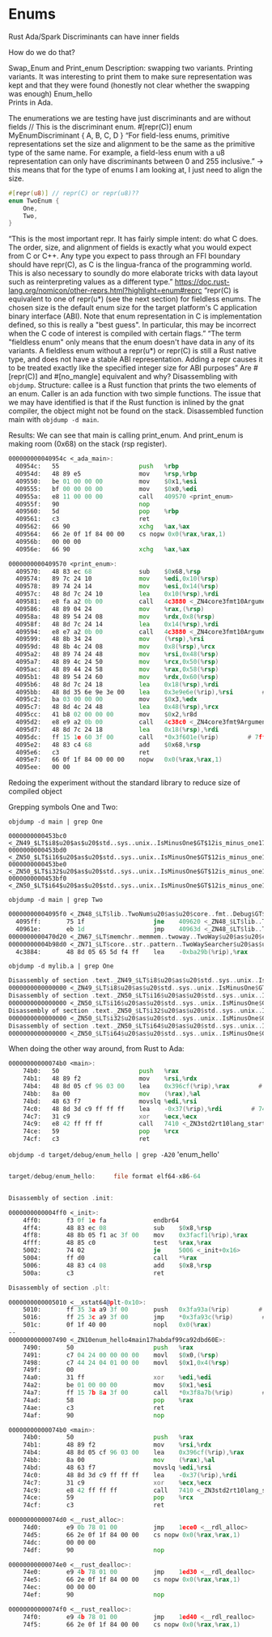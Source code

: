 # Enums

Rust
Ada/Spark
Discriminants can have inner fields


How do we do that?


Swap_Enum and Print_enum
	Description: swapping two variants. Printing variants. It was interesting to print them to make sure representation was kept and that they were found (honestly not clear whether the swapping was enough)
Enum_hello	
	Prints in Ada.

The enumerations we are testing have just discriminants and are without fields
// This is the discriminant enum.
#[repr(C)]
enum MyEnumDiscriminant { A, B, C, D }
“For field-less enums, primitive representations set the size and alignment to be the same as the primitive type of the same name. For example, a field-less enum with a u8 representation can only have discriminants between 0 and 255 inclusive.” → this means that for the type of enums I am looking at, I just need to align the size.

```rust
#[repr(u8)] // repr(C) or repr(u8)??
enum TwoEnum {
    One,
    Two,
}
```

“This is the most important repr. It has fairly simple intent: do what C does. The order, size, and alignment of fields is exactly what you would expect from C or C++. Any type you expect to pass through an FFI boundary should have repr(C), as C is the lingua-franca of the programming world. This is also necessary to soundly do more elaborate tricks with data layout such as reinterpreting values as a different type.”
https://doc.rust-lang.org/nomicon/other-reprs.html?highlight=enum#reprc
“repr(C) is equivalent to one of repr(u*) (see the next section) for fieldless enums. The chosen size is the default enum size for the target platform's C application binary interface (ABI). Note that enum representation in C is implementation defined, so this is really a "best guess". In particular, this may be incorrect when the C code of interest is compiled with certain flags.”
“The term "fieldless enum" only means that the enum doesn't have data in any of its variants. A fieldless enum without a repr(u*) or repr(C) is still a Rust native type, and does not have a stable ABI representation. Adding a repr causes it to be treated exactly like the specified integer size for ABI purposes”
Are  #[repr(C)] and #[no_mangle] equivalent and why? 
Disassembling with `objdump`. Structure: callee is a Rust function that prints the two elements of an enum. Caller is an ada function with two simple functions. The issue that we may have identified is that if the Rust function is inlined by the gnat compiler, the object might not be found on the stack.
Disassembled function main with `objdump -d main`. 

Results:
We can see that main is calling print_enum. And print_enum is making room (0x68) on the stack (rsp register).

```asm
000000000040954c <_ada_main>:
  40954c:	55                   	push   %rbp
  40954d:	48 89 e5             	mov    %rsp,%rbp
  409550:	be 01 00 00 00       	mov    $0x1,%esi
  409555:	bf 00 00 00 00       	mov    $0x0,%edi
  40955a:	e8 11 00 00 00       	call   409570 <print_enum>
  40955f:	90                   	nop
  409560:	5d                   	pop    %rbp
  409561:	c3                   	ret
  409562:	66 90                	xchg   %ax,%ax
  409564:	66 2e 0f 1f 84 00 00 	cs nopw 0x0(%rax,%rax,1)
  40956b:	00 00 00 
  40956e:	66 90                	xchg   %ax,%ax

0000000000409570 <print_enum>:
  409570:	48 83 ec 68          	sub    $0x68,%rsp
  409574:	89 7c 24 10          	mov    %edi,0x10(%rsp)
  409578:	89 74 24 14          	mov    %esi,0x14(%rsp)
  40957c:	48 8d 7c 24 10       	lea    0x10(%rsp),%rdi
  409581:	e8 fa a2 0b 00       	call   4c3880 <_ZN4core3fmt10ArgumentV19new_debug17he6d08431bc98536dE>
  409586:	48 89 04 24          	mov    %rax,(%rsp)
  40958a:	48 89 54 24 08       	mov    %rdx,0x8(%rsp)
  40958f:	48 8d 7c 24 14       	lea    0x14(%rsp),%rdi
  409594:	e8 e7 a2 0b 00       	call   4c3880 <_ZN4core3fmt10ArgumentV19new_debug17he6d08431bc98536dE>
  409599:	48 8b 34 24          	mov    (%rsp),%rsi
  40959d:	48 8b 4c 24 08       	mov    0x8(%rsp),%rcx
  4095a2:	48 89 74 24 48       	mov    %rsi,0x48(%rsp)
  4095a7:	48 89 4c 24 50       	mov    %rcx,0x50(%rsp)
  4095ac:	48 89 44 24 58       	mov    %rax,0x58(%rsp)
  4095b1:	48 89 54 24 60       	mov    %rdx,0x60(%rsp)
  4095b6:	48 8d 7c 24 18       	lea    0x18(%rsp),%rdi
  4095bb:	48 8d 35 6e 9e 3e 00 	lea    0x3e9e6e(%rip),%rsi        # 7f3430 <__do_global_dtors_aux_fini_array_entry+0x8>
  4095c2:	ba 03 00 00 00       	mov    $0x3,%edx
  4095c7:	48 8d 4c 24 48       	lea    0x48(%rsp),%rcx
  4095cc:	41 b8 02 00 00 00    	mov    $0x2,%r8d
  4095d2:	e8 e9 a2 0b 00       	call   4c38c0 <_ZN4core3fmt9Arguments6new_v117h7811b6f7533a8fcfE>
  4095d7:	48 8d 7c 24 18       	lea    0x18(%rsp),%rdi
  4095dc:	ff 15 1e 60 3f 00    	call   *0x3f601e(%rip)        # 7ff600 <_DYNAMIC+0x750>
  4095e2:	48 83 c4 68          	add    $0x68,%rsp
  4095e6:	c3                   	ret
  4095e7:	66 0f 1f 84 00 00 00 	nopw   0x0(%rax,%rax,1)
  4095ee:	00 00 
```

Redoing the experiment without the standard library to reduce size of compiled object

Grepping symbols One and Two:

`objdump -d main | grep One`
```assembly
0000000000453bc0 <_ZN49_$LT$i8$u20$as$u20$std..sys..unix..IsMinusOne$GT$12is_minus_one17hc8026bc8ff200905E>:
0000000000453bd0 <_ZN50_$LT$i16$u20$as$u20$std..sys..unix..IsMinusOne$GT$12is_minus_one17h42da5a358db0b534E>:
0000000000453be0 <_ZN50_$LT$i32$u20$as$u20$std..sys..unix..IsMinusOne$GT$12is_minus_one17hf774510fbada8001E>:
0000000000453bf0 <_ZN50_$LT$i64$u20$as$u20$std..sys..unix..IsMinusOne$GT$12is_minus_one17h5efae2a7dcd51643E>:
```

`objdump -d main | grep Two`
```asm
00000000004095f0 <_ZN48_$LT$lib..TwoNum$u20$as$u20$core..fmt..Debug$GT$3fmt17hce2371c29cea3f48E>:
  4095ff:       75 1f                   jne    409620 <_ZN48_$LT$lib..TwoNum$u20$as$u20$core..fmt..Debug$GT$3fmt17hce2371c29cea3f48E+0x30>
  40961e:       eb 1d                   jmp    40963d <_ZN48_$LT$lib..TwoNum$u20$as$u20$core..fmt..Debug$GT$3fmt17hce2371c29cea3f48E+0x4d>
0000000000470d20 <_ZN67_$LT$memchr..memmem..twoway..TwoWay$u20$as$u20$core..fmt..Debug$GT$3fmt17h71d67439ac0ca6daE>:
00000000004b98d0 <_ZN71_$LT$core..str..pattern..TwoWaySearcher$u20$as$u20$core..fmt..Debug$GT$3fmt17hf9901cf979917cc3E>:
  4c3884:       48 8d 05 65 5d f4 ff    lea    -0xba29b(%rip),%rax        # 4095f0 <_ZN48_$LT$lib..TwoNum$u20$as$u20$core..fmt..Debug$GT$3fmt17hce2371c29cea3f48E>
```

`objdump -d mylib.a | grep One`
```asm
Disassembly of section .text._ZN49_$LT$i8$u20$as$u20$std..sys..unix..IsMinusOne$GT$12is_minus_one17hc8026bc8ff200905E:
0000000000000000 <_ZN49_$LT$i8$u20$as$u20$std..sys..unix..IsMinusOne$GT$12is_minus_one17hc8026bc8ff200905E>:
Disassembly of section .text._ZN50_$LT$i16$u20$as$u20$std..sys..unix..IsMinusOne$GT$12is_minus_one17h42da5a358db0b534E:
0000000000000000 <_ZN50_$LT$i16$u20$as$u20$std..sys..unix..IsMinusOne$GT$12is_minus_one17h42da5a358db0b534E>:
Disassembly of section .text._ZN50_$LT$i32$u20$as$u20$std..sys..unix..IsMinusOne$GT$12is_minus_one17hf774510fbada8001E:
0000000000000000 <_ZN50_$LT$i32$u20$as$u20$std..sys..unix..IsMinusOne$GT$12is_minus_one17hf774510fbada8001E>:
Disassembly of section .text._ZN50_$LT$i64$u20$as$u20$std..sys..unix..IsMinusOne$GT$12is_minus_one17h5efae2a7dcd51643E:
0000000000000000 <_ZN50_$LT$i64$u20$as$u20$std..sys..unix..IsMinusOne$GT$12is_minus_one17h5efae2a7dcd51643E>:
```
When doing the other way around, from Rust to Ada:
```asm
00000000000074b0 <main>:
    74b0:	50                   	push   %rax
    74b1:	48 89 f2             	mov    %rsi,%rdx
    74b4:	48 8d 05 cf 96 03 00 	lea    0x396cf(%rip),%rax        # 40b8a <__rustc_debug_gdb_scripts_section__>
    74bb:	8a 00                	mov    (%rax),%al
    74bd:	48 63 f7             	movslq %edi,%rsi
    74c0:	48 8d 3d c9 ff ff ff 	lea    -0x37(%rip),%rdi        # 7490 <_ZN10enum_hello4main17habdaf99ca92dbd60E>
    74c7:	31 c9                	xor    %ecx,%ecx
    74c9:	e8 42 ff ff ff       	call   7410 <_ZN3std2rt10lang_start17h8d013fdbec3b61faE>
    74ce:	59                   	pop    %rcx
    74cf:	c3                   	ret
```
`objdump -d target/debug/enum_hello | grep -A20` 'enum_hello'

```asm

target/debug/enum_hello:     file format elf64-x86-64


Disassembly of section .init:

0000000000004ff0 <_init>:
    4ff0:       f3 0f 1e fa             endbr64
    4ff4:       48 83 ec 08             sub    $0x8,%rsp
    4ff8:       48 8b 05 f1 ac 3f 00    mov    0x3facf1(%rip),%rax        # 3ffcf0 <__gmon_start__@Base>
    4fff:       48 85 c0                test   %rax,%rax
    5002:       74 02                   je     5006 <_init+0x16>
    5004:       ff d0                   call   *%rax
    5006:       48 83 c4 08             add    $0x8,%rsp
    500a:       c3                      ret

Disassembly of section .plt:

0000000000005010 <__xstat64@plt-0x10>:
    5010:       ff 35 3a a9 3f 00       push   0x3fa93a(%rip)        # 3ff950 <_GLOBAL_OFFSET_TABLE_+0x8>
    5016:       ff 25 3c a9 3f 00       jmp    *0x3fa93c(%rip)        # 3ff958 <_GLOBAL_OFFSET_TABLE_+0x10>
    501c:       0f 1f 40 00             nopl   0x0(%rax)
--
0000000000007490 <_ZN10enum_hello4main17habdaf99ca92dbd60E>:
    7490:       50                      push   %rax
    7491:       c7 04 24 00 00 00 00    movl   $0x0,(%rsp)
    7498:       c7 44 24 04 01 00 00    movl   $0x1,0x4(%rsp)
    749f:       00 
    74a0:       31 ff                   xor    %edi,%edi
    74a2:       be 01 00 00 00          mov    $0x1,%esi
    74a7:       ff 15 7b 8a 3f 00       call   *0x3f8a7b(%rip)        # 3fff28 <enum_hello@SYMS>
    74ad:       58                      pop    %rax
    74ae:       c3                      ret
    74af:       90                      nop

00000000000074b0 <main>:
    74b0:       50                      push   %rax
    74b1:       48 89 f2                mov    %rsi,%rdx
    74b4:       48 8d 05 cf 96 03 00    lea    0x396cf(%rip),%rax        # 40b8a <__rustc_debug_gdb_scripts_section__>
    74bb:       8a 00                   mov    (%rax),%al
    74bd:       48 63 f7                movslq %edi,%rsi
    74c0:       48 8d 3d c9 ff ff ff    lea    -0x37(%rip),%rdi        # 7490 <_ZN10enum_hello4main17habdaf99ca92dbd60E>
    74c7:       31 c9                   xor    %ecx,%ecx
    74c9:       e8 42 ff ff ff          call   7410 <_ZN3std2rt10lang_start17h8d013fdbec3b61faE>
    74ce:       59                      pop    %rcx
    74cf:       c3                      ret

00000000000074d0 <__rust_alloc>:
    74d0:       e9 0b 78 01 00          jmp    1ece0 <__rdl_alloc>
    74d5:       66 2e 0f 1f 84 00 00    cs nopw 0x0(%rax,%rax,1)
    74dc:       00 00 00 
    74df:       90                      nop

00000000000074e0 <__rust_dealloc>:
    74e0:       e9 4b 78 01 00          jmp    1ed30 <__rdl_dealloc>
    74e5:       66 2e 0f 1f 84 00 00    cs nopw 0x0(%rax,%rax,1)
    74ec:       00 00 00 
    74ef:       90                      nop

00000000000074f0 <__rust_realloc>:
    74f0:       e9 4b 78 01 00          jmp    1ed40 <__rdl_realloc>
    74f5:       66 2e 0f 1f 84 00 00    cs nopw 0x0(%rax,%rax,1)
```



